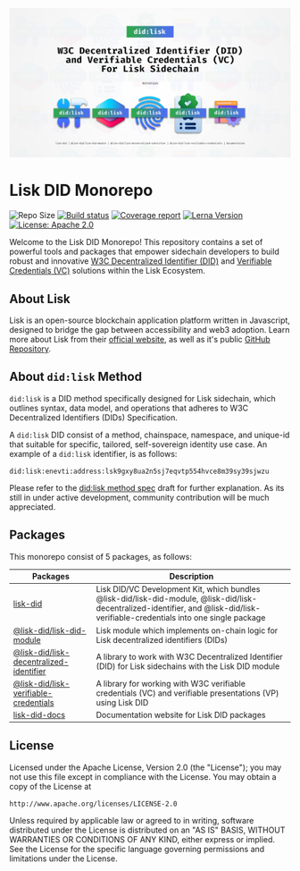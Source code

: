 ![Header](./static/lisk-did-monorepo-header.jpg)

# Lisk DID Monorepo

![Repo Size](https://img.shields.io/github/repo-size/aldhosutra/lisk-did)
[![Build status](https://img.shields.io/github/actions/workflow/status/aldhosutra/lisk-did/codecov.yml?branch=main)](https://github.com/aldhosutra/lisk-did/actions)
[![Coverage report](https://codecov.io/gh/aldhosutra/lisk-did/branch/main/graph/badge.svg?precision=2)](https://app.codecov.io/gh/aldhosutra/lisk-did)
[![Lerna Version](https://img.shields.io/github/lerna-json/v/aldhosutra/lisk-did)](https://github.com/aldhosutra/lisk-did/blob/main/lerna.json)
[![License: Apache 2.0](https://img.shields.io/github/license/aldhosutra/lisk-did?color=green)](http://www.apache.org/licenses/LICENSE-2.0)

Welcome to the Lisk DID Monorepo! This repository contains a set of powerful tools and packages that empower sidechain developers to build robust and innovative [W3C Decentralized Identifier (DID)](https://www.w3.org/TR/did-core/) and [Verifiable Credentials (VC)](https://www.w3.org/TR/vc-data-model/) solutions within the Lisk Ecosystem.

## About Lisk

Lisk is an open-source blockchain application platform written in Javascript, designed to bridge the gap between accessibility and web3 adoption. Learn more about Lisk from their [official website](https://lisk.com), as well as it's public [GitHub Repository](https://github.com/LiskHQ).

## About `did:lisk` Method

`did:lisk` is a DID method specifically designed for Lisk sidechain, which outlines syntax, data model, and operations that adheres to W3C Decentralized Identifiers (DIDs) Specification.

A `did:lisk` DID consist of a method, chainspace, namespace, and unique-id that suitable for specific, tailored, self-sovereign identity use case. An example of a `did:lisk` identifier, is as follows:

```abnf
did:lisk:enevti:address:lsk9gxy8ua2n5sj7eqvtp554hvce8m39sy39sjwzu
```

Please refer to the [did:lisk method spec](https://github.com/aldhosutra/lisk-did/blob/main/packages/lisk-did-module/docs/did-method-spec.md) draft for further explanation. As its still in under active development, community contribution will be much appreciated.

## Packages

This monorepo consist of 5 packages, as follows:

| Packages                                                                                                     | Description                                                                                                                                                                      |
| ------------------------------------------------------------------------------------------------------------ | -------------------------------------------------------------------------------------------------------------------------------------------------------------------------------- |
| [lisk-did](https://npmjs.com/package/lisk-did)                                                               | Lisk DID/VC Development Kit, which bundles @lisk-did/lisk-did-module, @lisk-did/lisk-decentralized-identifier, and @lisk-did/lisk-verifiable-credentials into one single package |
| [@lisk-did/lisk-did-module](https://npmjs.com/package/@lisk-did/lisk-did-module)                             | Lisk module which implements on-chain logic for Lisk decentralized identifiers (DIDs)                                                                                            |
| [@lisk-did/lisk-decentralized-identifier](https://npmjs.com/package/@lisk-did/lisk-decentralized-identifier) | A library to work with W3C Decentralized Identifier (DID) for Lisk sidechains with the Lisk DID module                                                                           |
| [@lisk-did/lisk-verifiable-credentials](https://npmjs.com/package/@lisk-did/lisk-verifiable-credentials)     | A library for working with W3C verifiable credentials (VC) and verifiable presentations (VP) using Lisk DID                                                                      |
| [lisk-did-docs](https://aldhosutra.github.io/lisk-did)                                                       | Documentation website for Lisk DID packages                                                                                                                                      |

## License

Licensed under the Apache License, Version 2.0 (the "License");
you may not use this file except in compliance with the License.
You may obtain a copy of the License at

    http://www.apache.org/licenses/LICENSE-2.0

Unless required by applicable law or agreed to in writing, software
distributed under the License is distributed on an "AS IS" BASIS,
WITHOUT WARRANTIES OR CONDITIONS OF ANY KIND, either express or implied.
See the License for the specific language governing permissions and
limitations under the License.
